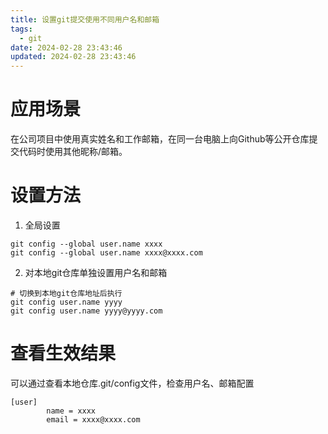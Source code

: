 ```yaml
---
title: 设置git提交使用不同用户名和邮箱
tags:
  - git
date: 2024-02-28 23:43:46
updated: 2024-02-28 23:43:46
---
```



# 应用场景

在公司项目中使用真实姓名和工作邮箱，在同一台电脑上向Github等公开仓库提交代码时使用其他昵称/邮箱。

# 设置方法

1. 全局设置

```shell
git config --global user.name xxxx
git config --global user.name xxxx@xxxx.com
```

2. 对本地git仓库单独设置用户名和邮箱
   
```shell
# 切换到本地git仓库地址后执行
git config user.name yyyy
git config user.name yyyy@yyyy.com
```

# 查看生效结果

可以通过查看本地仓库.git/config文件，检查用户名、邮箱配置

```
[user]
        name = xxxx
        email = xxxx@xxxx.com
```